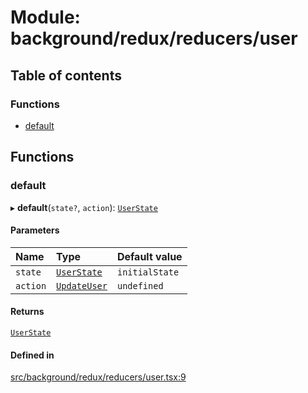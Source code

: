 # Module: background/redux/reducers/user

## Table of contents

### Functions

- [default](../wiki/background.redux.reducers.user#default)

## Functions

### default

▸ **default**(`state?`, `action`): [`UserState`](../wiki/background.redux.actions.userTypes.UserState)

#### Parameters

| Name | Type | Default value |
| :------ | :------ | :------ |
| `state` | [`UserState`](../wiki/background.redux.actions.userTypes.UserState) | `initialState` |
| `action` | [`UpdateUser`](../wiki/background.redux.actions.userTypes.UpdateUser) | `undefined` |

#### Returns

[`UserState`](../wiki/background.redux.actions.userTypes.UserState)

#### Defined in

[src/background/redux/reducers/user.tsx:9](https://github.com/ExperimentsByFileFighter/WebApp-PoC-technical-Documentation/blob/5171d3e/src/background/redux/reducers/user.tsx#L9)
